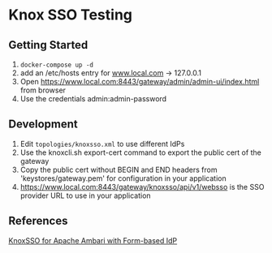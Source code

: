 # Knox SSO Testing

## Getting Started
1. `docker-compose up -d`
2. add an /etc/hosts entry for www.local.com -> 127.0.0.1
3. Open https://www.local.com:8443/gateway/admin/admin-ui/index.html from browser
4. Use the credentials admin:admin-password

## Development
1. Edit `topologies/knoxsso.xml` to use different IdPs
2. Use the knoxcli.sh export-cert command to export the public cert of the gateway
3. Copy the public cert without BEGIN and END headers from 'keystores/gateway.pem' for configuration in your application
4. https://www.local.com:8443/gateway/knoxsso/api/v1/websso is the SSO provider URL to use in your application

## References
[KnoxSSO for Apache Ambari with Form-based IdP](https://cwiki.apache.org/confluence/display/KNOX/Ambari+via+KnoxSSO+and+Default+IDP)

